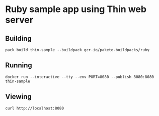 # Ruby sample app using Thin web server

## Building

`pack build thin-sample --buildpack gcr.io/paketo-buildpacks/ruby`

## Running

`docker run --interactive --tty --env PORT=8080 --publish 8080:8080 thin-sample`

## Viewing

`curl http://localhost:8080`
